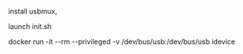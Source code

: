 install usbmux,

launch init.sh

docker run -it --rm --privileged -v /dev/bus/usb:/dev/bus/usb idevice
